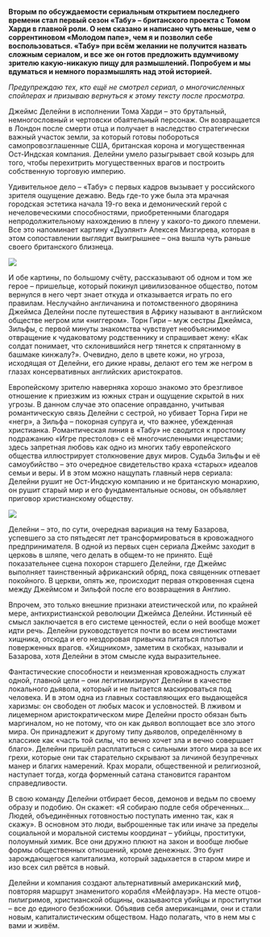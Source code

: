 **Вторым по обсуждаемости сериальным открытием последнего времени стал первый сезон «Табу» – британского проекта с Томом Харди в главной роли. О нем сказано и написано чуть меньше, чем о соррентиновом «Молодом папе», чем я и позволил себе воспользоваться. «Табу» при всём желании не получится назвать сложным сериалом, и все же он готов предложить вдумчивому зрителю какую-никакую пищу для размышлений. Попробуем и мы вдуматься и немного поразмышлять над этой историей.**

_Предупреждаю тех, кто ещё не смотрел сериал, о многочисленных спойлерах и призываю вернуться к этому тексту после просмотра._

Джеймс Делейни в исполнении Тома Харди – это брутальный, немногословный и чертовски обаятельный персонаж. Он возвращается в Лондон после смерти отца и получает в наследство стратегически важный участок земли, за который готовы побороться самопровозглашенные США, британская корона и могущественная Ост-Индская компания. Делейни умело разыгрывает свой козырь для того, чтобы перехитрить могущественных врагов и построить собственную торговую империю.   


Удивительное дело – «Табу» с первых кадров вызывает у российского зрителя ощущение дежавю. Ведь где-то уже была эта мрачная городская эстетика начала 19-го века и демонический герой с нечеловеческими способностями, приобретенными благодаря непродолжительному нахождению в плену у какого-то дикого племени. Все это напоминает картину «Дуэлянт» Алексея Мизгирева, которая в этом сопоставлении выглядит выигрышнее – она вышла чуть раньше своего британского близнеца. 

![](https://assets.discours.io/unsafe/900x/production/image/cb4b88b0-a54d-11e8-bfc7-9b5979ddfe3f.jpeg)

И обе картины, по большому счёту, рассказывают об одном и том же герое – пришельце, который покинул цивилизованное общество, потом вернулся в него черт знает откуда и отказывается играть по его правилам. Неслучайно англичанина и потомственного дворянина Джеймса Делейни после путешествия в Африку называют в английском обществе негром или «ниггером». Торн Гири – муж сестры Джеймса, Зильфы, с первой минуты знакомства чувствует необъяснимое отвращение к чудаковатому родственнику и спрашивает жену: «Как солдат понимает, что склонившийся негр тянется к спрятанному в башмаке кинжалу?». Очевидно, дело в цвете кожи, но угроза, исходящая от Делейни, его дикие нравы, делают его тем же негром в глазах консервативных английских аристократов.   


Европейскому зрителю наверняка хорошо знакомо это брезгливое отношение к приезжим из южных стран и ощущение скрытой в них угрозы. В данном случае это опасение оправданно, учитывая романтическую связь Делейни с сестрой, но убивает Торна Гири не «негр», а Зильфа – покорная супруга и, что важнее, убежденная христианка. Романтическая линия в «Табу» не сводится к простому подражанию «Игре престолов» с её многочисленными инцестами; здесь запретная любовь как одно из многих табу европейского общества иллюстрирует столкновение двух миров. Судьба Зильфы и её самоубийство – это очередное свидетельство краха «старых» идеалов семьи и веры. И в этом можно нащупать главный нерв сериала: Делейни рушит не Ост-Индскую компанию и не британскую монархию, он рушит старый мир и его фундаментальные основы, он объявляет приговор христианскому обществу. 

![](https://assets.discours.io/unsafe/900x/production/image/cb8695e0-a54d-11e8-bfc7-9b5979ddfe3f.jpeg)

Делейни – это, по сути, очередная вариация на тему Базарова, успевшего за сто пятьдесят лет трансформироваться в кровожадного предпринимателя. В одной из первых сцен сериала Джеймс заходит в церковь в шляпе, чего делать в общем-то не принято. Ещё показательнее сцена похорон старшего Делейни, где Джеймс выполняет таинственный африканский обряд, пока священник отпевает покойного. В церкви, опять же, происходит первая откровенная сцена между Джеймсом и Зильфой после его возвращения в Англию.  


Впрочем, это только внешние признаки атеистической или, по крайней мере, антихристианской революции Джеймса Делейни. Истинный её смысл заключается в его системе ценностей, если о ней вообще может идти речь. Делейни руководствуется почти во всем инстинктами хищника, отсюда и его нездоровая привычка питаться плотью поверженных врагов. «Хищником», заметим в скобках, называли и Базарова, хотя Делейни в этом смысле куда выразительнее.

Фантастические способности и неизменная кровожадность служат одной, главной цели – они легитимизируют Делейни в качестве локального дьявола, который и не пытается маскироваться под человека. И в этом одна из главных составляющих его выдающейся харизмы: он свободен от любых масок и условностей. В лживом и лицемерном аристократическом мире Делейни просто обязан быть маргиналом, но не потому, что он как дьявол воплощает все зло этого мира. Он принадлежит к другому типу дьяволов, определённому в классике как «часть той силы, что вечно хочет зла и вечно совершает благо». Делейни пришёл расплатиться с сильными этого мира за все их грехи, которые они так старательно скрывают за личиной безупречных манер и благих намерений. Крах морали, общественной и религиозной, наступает тогда, когда форменный сатана становится гарантом справедливости.

В свою команду Делейни отбирает бесов, демонов и ведьм по своему образу и подобию. Он скажет: «Я собираю подле себя обреченных... Людей, объединённых готовностью поступать именно так, как я скажу». В основном это люди, выброшенные так или иначе за пределы социальной и моральной системы координат – убийцы, проституки, полоумный химик. Все они дружно плюют на закон и вообще любые формы общественных отношений, кроме денежных. Это бунт зарождающегося капитализма, который задыхается в старом мире и изо всех сил рвётся в новый.

Делейни и компания создают альтернативный американский миф, повторяя маршрут знаменитого корабля «Мейфлауэр». На месте отцов-пилигримов, христианской общины, оказываются убийцы и проститутки – все до единого безбожники. Объявив себя американцами, они и стали новым, капиталистическим обществом. Надо полагать, что в нем мы с вами и живём.
